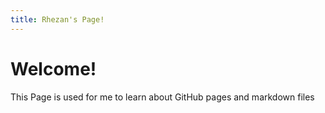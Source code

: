 ```yaml
---
title: Rhezan's Page!
---
```

# Welcome!
This Page is used for me to learn about GitHub pages and markdown files
